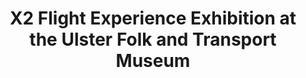 ---
title: "X2 Flight Experience Exhibition at the Ulster Folk and Transport Museum"
address: "153 Bangor Road Cultra, Holywood, Co. Down, BT18 0EU"
tel: "+44 (0)84 5608 0000"
county: "Down"
category: "Museums"
type: "Content"
lat: "54.64950180053711"
lng: "-5.7979888916015625"
---